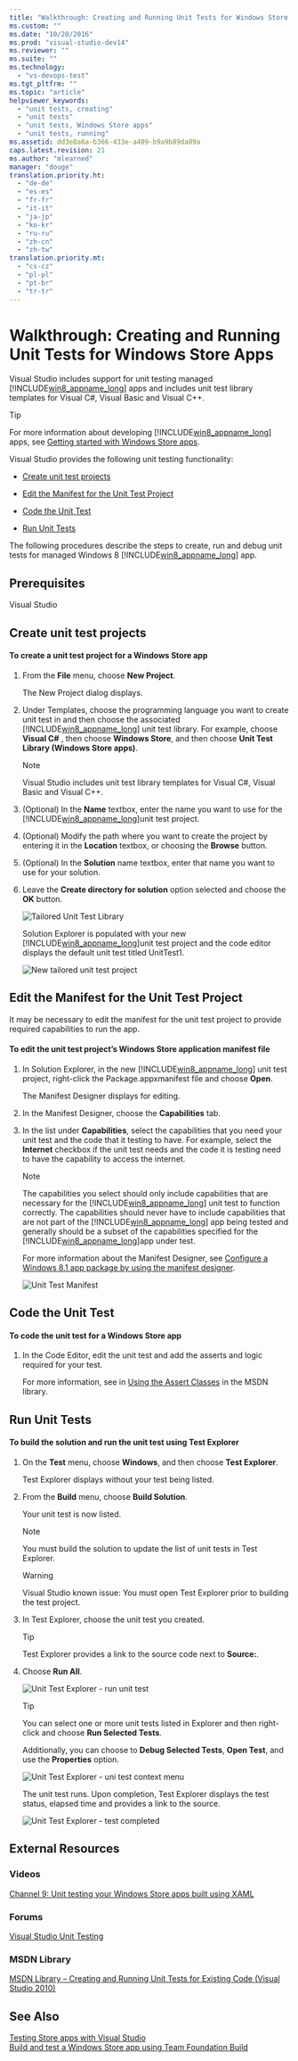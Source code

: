 ```yaml
---
title: "Walkthrough: Creating and Running Unit Tests for Windows Store Apps"
ms.custom: ""
ms.date: "10/20/2016"
ms.prod: "visual-studio-dev14"
ms.reviewer: ""
ms.suite: ""
ms.technology: 
  - "vs-devops-test"
ms.tgt_pltfrm: ""
ms.topic: "article"
helpviewer_keywords: 
  - "unit tests, creating"
  - "unit tests"
  - "unit tests, Windows Store apps"
  - "unit tests, running"
ms.assetid: dd3e8a6a-b366-433e-a409-b9a9b89da89a
caps.latest.revision: 21
ms.author: "mlearned"
manager: "douge"
translation.priority.ht: 
  - "de-de"
  - "es-es"
  - "fr-fr"
  - "it-it"
  - "ja-jp"
  - "ko-kr"
  - "ru-ru"
  - "zh-cn"
  - "zh-tw"
translation.priority.mt: 
  - "cs-cz"
  - "pl-pl"
  - "pt-br"
  - "tr-tr"
---
```

# Walkthrough: Creating and Running Unit Tests for Windows Store Apps
Visual Studio includes support for unit testing managed [!INCLUDE[win8_appname_long](../code-quality/includes/win8_appname_long_md.md)] apps and includes unit test library templates for Visual C#, Visual Basic and Visual C++.  
  
> [!TIP]
>  For more information about developing [!INCLUDE[win8_appname_long](../code-quality/includes/win8_appname_long_md.md)] apps, see [Getting started with Windows Store apps](http://go.microsoft.com/fwlink/?LinkID=241410).  
  
 Visual Studio provides the following unit testing functionality:  
  
-   [Create unit test projects](#CreateAndRunUnitTestWin8Tailored_Create)  
  
-   [Edit the Manifest for the Unit Test Project](#CreateAndRunUnitTestWin8Tailored_Manifest)  
  
-   [Code the Unit Test](#CreateAndRunUnitTestWin8Tailored_Code)  
  
-   [Run Unit Tests](#CreateAndRunUnitTestWin8Tailored_Run)  
  
 The following procedures describe the steps to create, run and debug unit tests for managed Windows 8 [!INCLUDE[win8_appname_long](../code-quality/includes/win8_appname_long_md.md)] app.  
  
## Prerequisites  
 Visual Studio  
  
##  <a name="CreateAndRunUnitTestWin8Tailored_Create"></a> Create unit test projects  
  
#### To create a unit test project for a Windows Store app  
  
1.  From the **File** menu, choose **New Project**.  
  
     The New Project dialog displays.  
  
2.  Under Templates, choose the programming language you want to create unit test in and then choose the associated [!INCLUDE[win8_appname_long](../code-quality/includes/win8_appname_long_md.md)] unit test library. For example, choose **Visual C#** , then choose **Windows Store**, and then choose **Unit Test Library (Windows Store apps)**.  
  
    > [!NOTE]
    >  Visual Studio includes unit test library templates for Visual C#, Visual Basic and Visual C++.  
  
3.  (Optional) In the **Name** textbox, enter the name you want to use for the [!INCLUDE[win8_appname_long](../code-quality/includes/win8_appname_long_md.md)]unit test project.  
  
4.  (Optional) Modify the path where you want to create the project by entering it in the **Location** textbox, or choosing the **Browse** button.  
  
5.  (Optional) In the **Solution** name textbox, enter that name you want to use for your solution.  
  
6.  Leave the **Create directory for solution** option selected and choose the **OK** button.  
  
     ![Tailored Unit Test Library](../code-quality/media/unit_test_win8_1.png "Unit_Test_Win8_1")  
  
     Solution Explorer is populated with your new [!INCLUDE[win8_appname_long](../code-quality/includes/win8_appname_long_md.md)]unit test project and the code editor displays the default unit test titled UnitTest1.  
  
     ![New tailored unit test project](../code-quality/media/unit_test_win8_unittestexplorer_newprojectcreated.png "Unit_Test_Win8_UnitTestExplorer_NewProjectCreated")  
  
##  <a name="CreateAndRunUnitTestWin8Tailored_Manifest"></a> Edit the Manifest for the Unit Test Project  
 It may be necessary to edit the manifest for the unit test project to provide required capabilities to run the app.  
  
#### To edit the unit test project’s Windows Store application manifest file  
  
1.  In Solution Explorer, in the new [!INCLUDE[win8_appname_long](../code-quality/includes/win8_appname_long_md.md)] unit test project, right-click the Package.appxmanifest file and choose **Open**.  
  
     The Manifest Designer displays for editing.  
  
2.  In the Manifest Designer, choose the **Capabilities** tab.  
  
3.  In the list under **Capabilities**, select the capabilities that you need your unit test and the code that it testing to have. For example, select the **Internet** checkbox if the unit test needs and the code it is testing need to have the capability to access the internet.  
  
    > [!NOTE]
    >  The capabilities you select should only include capabilities that are necessary for the [!INCLUDE[win8_appname_long](../code-quality/includes/win8_appname_long_md.md)] unit test to function correctly. The capabilities should never have to include capabilities that are not part of the [!INCLUDE[win8_appname_long](../code-quality/includes/win8_appname_long_md.md)] app being tested and generally should be a subset of the capabilities specified for the [!INCLUDE[win8_appname_long](../code-quality/includes/win8_appname_long_md.md)]app under test.  
  
     For more information about the Manifest Designer, see [Configure a Windows 8.1 app package by using the manifest designer](../Topic/Configure%20a%20Windows%208.1%20app%20package%20by%20using%20the%20manifest%20designer.md).  
  
     ![Unit Test Manifest](../code-quality/media/unit_test_win8_.png "Unit_Test_Win8_")  
  
##  <a name="CreateAndRunUnitTestWin8Tailored_Code"></a> Code the Unit Test  
  
#### To code the unit test for a Windows Store app  
  
1.  In the Code Editor, edit the unit test and add the asserts and logic required for your test.  
  
     For more information, see in [Using the Assert Classes](http://go.microsoft.com/fwlink/?LinkID=224991) in the MSDN library.  
  
##  <a name="CreateAndRunUnitTestWin8Tailored_Run"></a> Run Unit Tests  
  
#### To build the solution and run the unit test using Test Explorer  
  
1.  On the **Test** menu, choose **Windows**, and then choose **Test Explorer**.  
  
     Test Explorer displays without your test being listed.  
  
2.  From the **Build** menu, choose **Build Solution**.  
  
     Your unit test is now listed.  
  
    > [!NOTE]
    >  You must build the solution to update the list of unit tests in Test Explorer.  
  
    > [!WARNING]
    >  Visual Studio known issue: You must open Test Explorer prior to building the test project.  
  
3.  In Test Explorer, choose the unit test you created.  
  
    > [!TIP]
    >  Test Explorer provides a link to the source code next to **Source:**.  
  
4.  Choose **Run All**.  
  
     ![Unit Test Explorer &#45; run unit test](../code-quality/media/unit_test_win8_unittestexplorer_contextmenurun.png "Unit_Test_Win8_UnitTestExplorer_ContextMenuRun")  
  
    > [!TIP]
    >  You can select one or more unit tests listed in Explorer and then right-click and choose **Run Selected Tests**.  
    >   
    >  Additionally, you can choose to **Debug Selected Tests**, **Open Test**, and use the **Properties** option.  
    >   
    >  ![Unit Test Explorer &#45; uni test context menu](../code-quality/media/unit_test_win8_unittestexplorer_contextmenu.png "Unit_Test_Win8_UnitTestExplorer_ContextMenu")  
  
     The unit test runs. Upon completion, Test Explorer displays the test status, elapsed time and provides a link to the source.  
  
     ![Unit Test Explorer &#45; test completed](../code-quality/media/unit_test_win8_unittestexplorer_done.png "Unit_Test_Win8_UnitTestExplorer_Done")  
  
## External Resources  
  
### Videos  
 [Channel 9: Unit testing your Windows Store apps built using XAML](http://go.microsoft.com/fwlink/?LinkId=226285)  
  
### Forums  
 [Visual Studio Unit Testing](http://go.microsoft.com/fwlink/?LinkId=224477)  
  
### MSDN Library  
 [MSDN Library – Creating and Running Unit Tests for Existing Code (Visual Studio 2010)](http://go.microsoft.com/fwlink/?LinkID=223683)  
  
## See Also  
 [Testing Store apps with Visual Studio](../code-quality/testing-store-apps-with-visual-studio.md)   
 [Build and test a Windows Store app using Team Foundation Build](../Topic/Build%20and%20test%20a%20Windows%20Store%20app%20using%20Team%20Foundation%20Build.md)